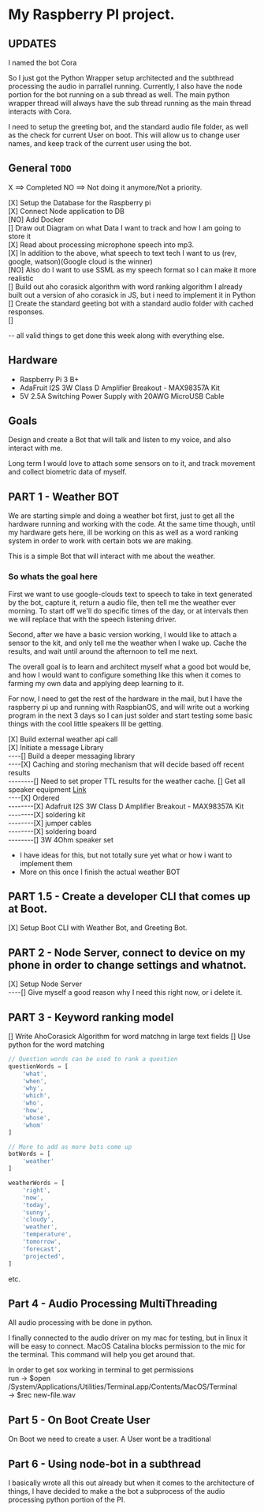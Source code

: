 # My Raspberry PI project.

## UPDATES

I named the bot Cora

So I just got the Python Wrapper setup architected and the subthread processing the audio in parrallel running. Currently, I also have the node portion for the bot running on a sub thread as well. The main python wrapper thread will always have the sub thread running as the main thread interacts with Cora. 

I need to setup the greeting bot, and the standard audio file folder, as well as the check for current User on boot. This will allow us to change user names, and keep track of the current user using the bot.

## General `TODO`

X  ==> Completed
NO ==> Not doing it anymore/Not a priority.

[X]  Setup the Database for the Raspberry pi<br/>
[X]  Connect Node application to DB<br/>
[NO] Add Docker<br/>
[]   Draw out Diagram on what Data I want to track and how I am going to store it<br/>
[X]  Read about processing microphone speech into mp3.<br/>
[X]  In addition to the above, what speech to text tech I want to us (rev, google, watson)(Google cloud is the winner)<br/>
[NO] Also do I want to use SSML as my speech format so I can make it more realistic<br/>
[]   Build out aho corasick algorithm with word ranking algorithm I already built out a version of aho corasick in JS, but i need to implement it in Python<br/>
[]   Create the standard geeting bot with a standard audio folder with cached responses.<br/>
[]   

-- all valid things to get done this week along with everything else. 

## Hardware

- Raspberry Pi 3 B+
- AdaFruit I2S 3W Class D Amplifier Breakout - MAX98357A Kit
- 5V 2.5A Switching Power Supply with 20AWG MicroUSB Cable

## Goals

Design and create a Bot that will talk and listen to my voice, and also interact with me. 

Long term I would love to attach some sensors on to it, and track movement and collect biometric data of myself. 

## PART 1 - Weather BOT

We are starting simple and doing a weather bot first, just to get all the hardware running and working with the code. At the same time though, until my hardware gets here, ill be working on this as well as a word ranking system in order to work with certain bots we are making. 

This is a simple Bot that will interact with me about the weather.

### So whats the goal here

First we want to use google-clouds text to speech to take in text generated by the bot, capture it, return a audio file, then tell me the weather ever morning. To start off we'll do specific times of the day, or at intervals then we will replace that with the speech listening driver. 

Second, after we have a basic version working, I would like to attach a sensor to the kit, and only tell me the weather when I wake up. Cache the results, and wait until around the afternoon to tell me next.

The overall goal is to learn and architect myself what a good bot would be, and how I would want to configure something like this when it comes to farming my own data and applying deep learning to it. 

For now, I need to get the rest of the hardware in the mail, but I have the raspberry pi up and running with RaspbianOS, and will write out a working program in the next 3 days so I can just solder and start testing some basic things with the cool little speakers Ill be getting. 

[X] Build external weather api call<br/>
[X] Initiate a message Library<br/>
----[] Build a deeper messaging library<br/>
----[X] Caching and storing mechanism that will decide based off recent results<br/>
--------[] Need to set proper TTL results for the weather cache.
[] Get all speaker equipment [Link](https://www.adafruit.com/product/3006)<br> 
----[X] Ordered<br/>
--------[X] Adafruit I2S 3W Class D Amplifier Breakout - MAX98357A Kit<br/>
--------[X] soldering kit<br/>
--------[X] jumper cables<br/>
--------[X] soldering board<br/>
--------[] 3W 4Ohm speaker set

- I have ideas for this, but not totally sure yet what or how i want to implement them
- More on this once I finish the actual weather BOT

## PART 1.5 - Create a developer CLI that comes up at Boot. 

[X] Setup Boot CLI with Weather Bot, and Greeting Bot.


## PART 2 - Node Server, connect to device on my phone in order to change settings and whatnot. 

[X] Setup Node Server<br/>
----[] Give myself a good reason why I need this right now, or i delete it.<br/>

## PART 3 - Keyword ranking model

[] Write AhoCorasick Algorithm for word matchng in large text fields
[] Use python for the word matching 

``` javascript
// Question words can be used to rank a question
questionWords = [
    'what',
    'when',
    'why',
    'which',
    'who',
    'how',
    'whose',
    'whom'
]

// More to add as more bots come up
botWords = [
    'weather'
]

weatherWords = [
    'right',
    'now',
    'today',
    'sunny',
    'cloudy',
    'weather',
    'temperature',
    'tomorrow',
    'forecast',
    'projected',
]


```
etc.

## Part 4 - Audio Processing MultiThreading

All audio processing with be done in python. 

I finally connected to the audio driver on my mac for testing, but in linux it will be easy to connect.
MacOS Catalina blocks permission to the mic for the terminal. This command will help you get around that.


In order to get sox working in terminal to get permissions<br/>
run -> $open /System/Applications/Utilities/Terminal.app/Contents/MacOS/Terminal<br/>
    -> $rec new-file.wav


## Part 5 - On Boot Create User

On Boot we need to create a user. A User wont be a traditional 

## Part 6 - Using node-bot in a subthread 

I basically wrote all this out already but when it comes to the architecture of things, 
I have decided to make a the bot a subprocess of the audio processing python portion of the PI. 